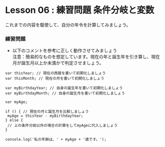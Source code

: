 # Lesson 06 : 練習問題 条件分岐と変数  
これまでの内容を駆使して、自分の年令を計算してみましょう。

### 練習問題
- 以下のコメントを参考に正しく動作させてみましょう  
注意：簡易的なものを想定しています。現在の年と誕生年を引き算し、現在月が誕生月以上か未満かで判定させましょう。

```
var thisYear; // 現在の西暦を書いて初期化しましょう
var thisMonth; // 現在の月を書いて初期化しましょう

var myBirthdayYear; // 自身の誕生年を書いて初期化しましょう
var myBirthdayMonth; // 自身の誕生月を書いて初期化しましょう

var myAge;

if () { // 現在の月と誕生月を比較しましょう
 myAge = thisYear - myBirthdayYear;
} else {
 // 上の条件分岐以外の場合の計算をしてmyAgeに代入しましょう
}

console.log('私の年齢は、' + myAge + '歳です。');
```
